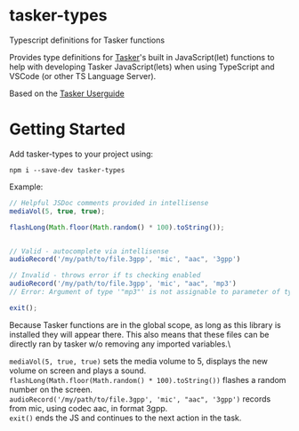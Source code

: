 # tasker-types
Typescript definitions for Tasker functions

Provides type definitions for [Tasker](https://play.google.com/store/apps/details?id=net.dinglisch.android.taskerm)'s built in JavaScript(let) functions to help with developing Tasker JavaScript(lets) when using TypeScript and VSCode (or other TS Language Server).

Based on the [Tasker Userguide](https://tasker.joaoapps.com/userguide/en/javascript.html)

# Getting Started
Add tasker-types to your project using:
```
npm i --save-dev tasker-types
```

Example:
```js
// Helpful JSDoc comments provided in intellisense
mediaVol(5, true, true);

flashLong(Math.floor(Math.random() * 100).toString());


// Valid - autocomplete via intellisense
audioRecord('/my/path/to/file.3gpp', 'mic', "aac", '3gpp')

// Invalid - throws error if ts checking enabled
audioRecord('/my/path/to/file.3gpp', 'mic', "aac", 'mp3')
// Error: Argument of type '"mp3"' is not assignable to parameter of type 'tkAudioRecordFormat'

exit();
```

Because Tasker functions are in the global scope, as long as this library is installed they will appear there. This also means that these files can be directly ran by tasker w/o removing any imported variables.\

`mediaVol(5, true, true)` sets the media volume to 5, displays the new volume on screen and plays a sound.\
`flashLong(Math.floor(Math.random() * 100).toString())` flashes a random number on the screen.\
`audioRecord('/my/path/to/file.3gpp', 'mic', "aac", '3gpp')` records from mic, using codec aac, in format 3gpp.\
`exit()` ends the JS and continues to the next action in the task.
